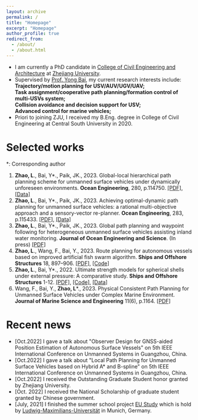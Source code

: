 ```yaml
---
layout: archive
permalink: /
title: "Homepage"
excerpt: "Homepage"
author_profile: true
redirect_from: 
  - /about/
  - /about.html
---
```


- I am currently a PhD candidate in [College of Civil Engineering and Architecture](http://www.ccea.zju.edu.cn.http.jxutcmtsg.proxy.jxutcm.edu.cn/main.htm) at [Zhejiang University](https://www.zju.edu.cn/english/). 
- Supervised by [Prof. Yong Bai](https://person.zju.edu.cn/0010294), my current research interests include:\
**Trajectory/motion planning for USV/AUV/UGV/UAV;\
Task assignment/cooperative path planning/formation control of multi-USVs system;\
Collision avoidance and decision support for USV;\
Advanced control for marine vehicles;**
- Priori to joining ZJU, I received my B.Eng. degree in College of Civil Engineering at Central South University in 2020.

# Selected works
*: Corresponding author
1. **Zhao, L**., Bai, Y*., Paik, JK., 2023. Global-local hierarchical path planning scheme for unmanned surface vehicles under dynamically unforeseen environments. **Ocean Engineering**, 280, p.114750. [[PDF]](https://liangzhao13.github.io/files/zhao2023a.pdf), [[Data]](https://github.com/LiangZhao13/Data-for-Global-local.git)
2. **Zhao, L**., Bai, Y*., Paik, JK., 2023. Achieving optimal-dynamic path planning for unmanned surface vehicles: a rational multi-objective approach and a sensory-vector re-planner. **Ocean Engineering**, 283, p.115433. [[PDF]](https://liangzhao13.github.io/files/zhao2023a.pdf), [[Data]](https://github.com/LiangZhao13/Data-for-AENSGA-II.git)
3. **Zhao, L**., Bai, Y*., Paik, JK., 2023. Global path planning and waypoint following for heterogeneous unmanned surface vehicles assisting inland water monitoring. **Journal of Ocean Engineering and Science**. (In press) [[PDF]](https://liangzhao13.github.io/files/zhao2023JOES.pdf)
4. **Zhao, L**., Wang, F., Bai, Y., 2023. Route planning for autonomous vessels based on improved artificial fish swarm algorithm. **Ships and Offshore Structures** 18, 897–906. [[PDF]](https://liangzhao13.github.io/files/Zhao2022Route.pdf), [[Code]](https://github.com/LiangZhao13/Code-for-IAFSA.git)
5. **Zhao, L**., Bai, Y*., 2022. Ultimate strength models for spherical shells under external pressure: A comparative study. **Ships and Offshore Structures** 1-12. [[PDF]](https://liangzhao13.github.io/files/Zhao2022Ultimate.pdf), [[Code]](https://github.com/LiangZhao13/Strength-Model-Calculation.git), [[Data]](https://github.com/LiangZhao13/Strength-Model-Calculation.git)
6. Wang, F., Bai, Y., **Zhao, L***., 2023. Physical Consistent Path Planning for Unmanned Surface Vehicles under Complex Marine Environment. **Journal of Marine Science and Engineering** 11(6), p.1164. [[PDF]](https://liangzhao13.github.io/files/zhao2023jmse.pdf)

# Recent news 
-   [Oct.2022] I gave a talk about "Observer Design for GNSS-aided Position Estimation of Autonomous Surface Vessels" on 5th IEEE International Conference on Unmanned Systems in Guangzhou, China.
-   [Oct.2022] I gave a talk about "Local Path Planning for Unmanned Surface Vehicles based on Hybrid A* and B-spline" on 5th IEEE International Conference on Unmanned Systems in Guangzhou, China. 
-   [Oct.2022] I received the Outstanding Graduate Student honor granted by Zhejiang University. 
-   [Oct. 2022] I received the National Scholarship of graduate student granted by Chinese government. 
-   [July, 2021] I finished the summer school project [EU Study](https://www.lmu.de/en/study/all-degrees-and-programs/programs-for-international-visiting-students/munich-international-summer-university/summer-academies/european-studies-summer-school/index.html) which is hold by [Ludwig-Maximilians-Universität](https://www.lmu.de/en/index.html) in Munich, Germany. 
